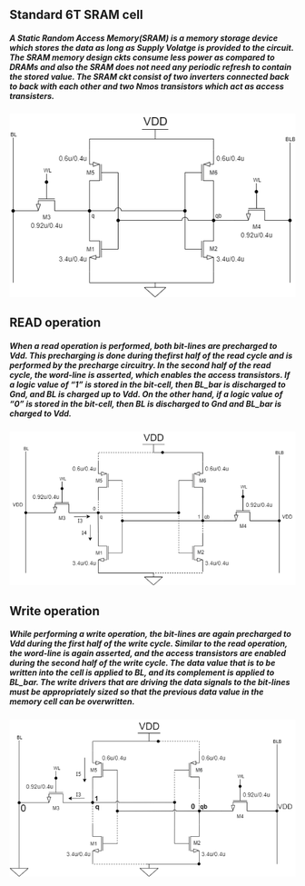 ## Standard 6T SRAM cell
<p> <h5> A Static Random Access Memory(SRAM) is a memory storage device which stores the data as long as Supply Volatge is provided to the circuit. The SRAM memory design ckts consume less power as compared to DRAMs and also the SRAM does not need any periodic refresh to contain the stored value. The SRAM ckt consist of two inverters connected back to back with each other and two Nmos transistors which act as access transisters.</h5></p>

![6T_SRAM](https://github.com/Khadgaray/6T_SRAM/blob/main/6T_SRAM.png)
<h2> READ operation </h2>
<p> <h5> When a read operation is performed, both bit-lines are precharged to Vdd. This precharging is done during thefirst half of the read cycle and is performed by the precharge circuitry. In the second half of the read cycle, the word-line is asserted, which enables the access transistors. If a logic value of “1” is stored in the bit-cell, then BL_bar is discharged to Gnd, and BL is charged up to Vdd. On the other hand, if a logic value of “0” is stored in the bit-cell, then BL is discharged to Gnd and BL_bar is charged to Vdd.</h5></p>

![READ Ckt](https://github.com/Khadgaray/6T_SRAM/blob/main/READ.png)

<h2> Write operation </h2>
<p> <h5> While performing a write operation, the bit-lines are again precharged to Vdd during the first half of the write cycle. Similar to the read operation, the word-line is again asserted, and the access transistors are enabled during the second half of the write cycle. The data value that is to be written into the cell is applied to BL, and its complement is applied to BL_bar. The write drivers that are driving the data signals to the bit-lines must be appropriately sized so that the previous data value in the memory cell can be overwritten.</h5></p>

![Write Ckt](https://github.com/Khadgaray/6T_SRAM/blob/main/write.png)
